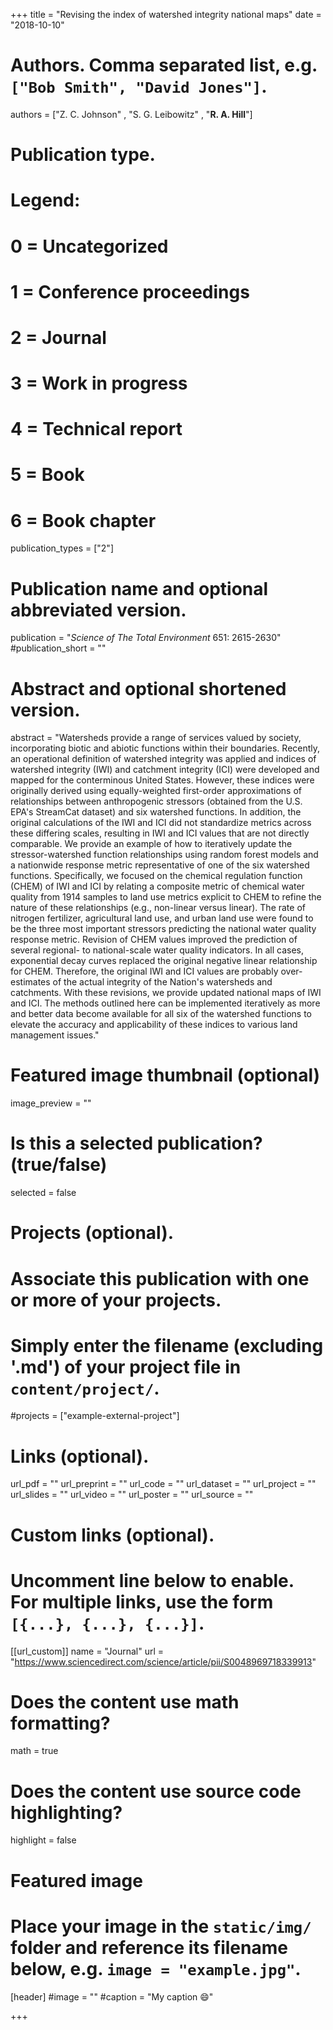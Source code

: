 +++
title = "Revising the index of watershed integrity national maps"
date = "2018-10-10"

# Authors. Comma separated list, e.g. `["Bob Smith", "David Jones"]`.
authors = ["Z. C. Johnson" , "S. G. Leibowitz" , "**R. A. Hill**"]


# Publication type.
# Legend:
# 0 = Uncategorized
# 1 = Conference proceedings
# 2 = Journal
# 3 = Work in progress
# 4 = Technical report
# 5 = Book
# 6 = Book chapter
publication_types = ["2"]

# Publication name and optional abbreviated version.
publication = "*Science of The Total Environment* 651: 2615-2630"
#publication_short = ""

# Abstract and optional shortened version.
abstract = "Watersheds provide a range of services valued by society, incorporating biotic and abiotic functions within their boundaries. Recently, an operational definition of watershed integrity was applied and indices of watershed integrity (IWI) and catchment integrity (ICI) were developed and mapped for the conterminous United States. However, these indices were originally derived using equally-weighted first-order approximations of relationships between anthropogenic stressors (obtained from the U.S. EPA's StreamCat dataset) and six watershed functions. In addition, the original calculations of the IWI and ICI did not standardize metrics across these differing scales, resulting in IWI and ICI values that are not directly comparable. We provide an example of how to iteratively update the stressor-watershed function relationships using random forest models and a nationwide response metric representative of one of the six watershed functions. Specifically, we focused on the chemical regulation function (CHEM) of IWI and ICI by relating a composite metric of chemical water quality from 1914 samples to land use metrics explicit to CHEM to refine the nature of these relationships (e.g., non-linear versus linear). The rate of nitrogen fertilizer, agricultural land use, and urban land use were found to be the three most important stressors predicting the national water quality response metric. Revision of CHEM values improved the prediction of several regional- to national-scale water quality indicators. In all cases, exponential decay curves replaced the original negative linear relationship for CHEM. Therefore, the original IWI and ICI values are probably over-estimates of the actual integrity of the Nation's watersheds and catchments. With these revisions, we provide updated national maps of IWI and ICI. The methods outlined here can be implemented iteratively as more and better data become available for all six of the watershed functions to elevate the accuracy and applicability of these indices to various land management issues."

# Featured image thumbnail (optional)
image_preview = ""

# Is this a selected publication? (true/false)
selected = false

# Projects (optional).
#   Associate this publication with one or more of your projects.
#   Simply enter the filename (excluding '.md') of your project file in `content/project/`.
#projects = ["example-external-project"]

# Links (optional).
url_pdf = ""
url_preprint = ""
url_code = ""
url_dataset = ""
url_project = ""
url_slides = ""
url_video = ""
url_poster = ""
url_source = ""

# Custom links (optional).
#   Uncomment line below to enable. For multiple links, use the form `[{...}, {...}, {...}]`.
[[url_custom]]
name = "Journal"
url = "https://www.sciencedirect.com/science/article/pii/S0048969718339913"

# Does the content use math formatting?
math = true

# Does the content use source code highlighting?
highlight = false
  
# Featured image
# Place your image in the `static/img/` folder and reference its filename below, e.g. `image = "example.jpg"`.
[header]
#image = ""
#caption = "My caption :smile:"

+++


